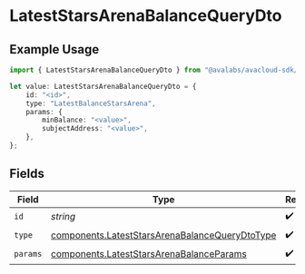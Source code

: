 # LatestStarsArenaBalanceQueryDto

## Example Usage

```typescript
import { LatestStarsArenaBalanceQueryDto } from "@avalabs/avacloud-sdk/models/components";

let value: LatestStarsArenaBalanceQueryDto = {
    id: "<id>",
    type: "LatestBalanceStarsArena",
    params: {
        minBalance: "<value>",
        subjectAddress: "<value>",
    },
};
```

## Fields

| Field                                                                                                            | Type                                                                                                             | Required                                                                                                         | Description                                                                                                      |
| ---------------------------------------------------------------------------------------------------------------- | ---------------------------------------------------------------------------------------------------------------- | ---------------------------------------------------------------------------------------------------------------- | ---------------------------------------------------------------------------------------------------------------- |
| `id`                                                                                                             | *string*                                                                                                         | :heavy_check_mark:                                                                                               | N/A                                                                                                              |
| `type`                                                                                                           | [components.LatestStarsArenaBalanceQueryDtoType](../../models/components/lateststarsarenabalancequerydtotype.md) | :heavy_check_mark:                                                                                               | N/A                                                                                                              |
| `params`                                                                                                         | [components.LatestStarsArenaBalanceParams](../../models/components/lateststarsarenabalanceparams.md)             | :heavy_check_mark:                                                                                               | N/A                                                                                                              |